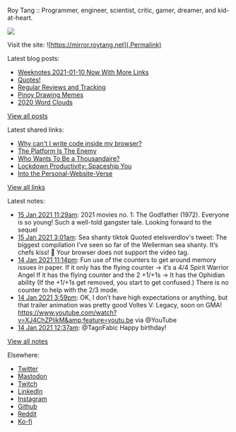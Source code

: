 Roy Tang :: Programmer, engineer, scientist, critic, gamer, dreamer, and kid-at-heart.

![](https://roytang.net/img/profile.jpg)

Visit the site: ![https://mirror.roytang.net](.Permalink)

Latest blog posts:
    

- [Weeknotes 2021-01-10 Now With More Links](https://mirror.roytang.net/2021/01/weeknotes-2021-01-10/)
- [Quotes!](https://mirror.roytang.net/2021/01/quotes/)
- [Regular Reviews and Tracking](https://mirror.roytang.net/2021/01/regular-reviews-and-tracking/)
- [Pinoy Drawing Memes](https://mirror.roytang.net/2021/01/pinoy-drawing-memes/)
- [2020 Word Clouds](https://mirror.roytang.net/2021/01/2020-word-clouds/)

[View all posts](https://mirror.roytang.net/blog)

Latest shared links:
    

- [Why can&#39;t I write code inside my browser?](https://mirror.roytang.net/2021/01/why-cant-i-write-code-inside-my-browser/)
- [The Platform Is The Enemy](https://mirror.roytang.net/2021/01/the-platform-is-the-enemy/)
- [Who Wants To Be a Thousandaire?](https://mirror.roytang.net/2021/01/who-wants-to-be-a-thousandaire/)
- [Lockdown Productivity: Spaceship You](https://mirror.roytang.net/2021/01/lockdown-productivity-spaceship-you/)
- [Into the Personal-Website-Verse](https://mirror.roytang.net/2021/01/into-the-personal-website-verse/)

[View all links](https://mirror.roytang.net/links)

Latest notes:
    

- [15 Jan 2021 11:29am](https://mirror.roytang.net/2021/01/1350042544567029763/): 2021 movies no. 1: The Godfather (1972). Everyone is so young! Such a well-told gangster tale. Looking forward to the sequel
- [15 Jan 2021 3:01am](https://mirror.roytang.net/2021/01/1349914464309501954/): Sea shanty tiktok
Quoted etelsverdlov&#39;s tweet:   The biggest compilation I’ve seen so far of the Wellerman sea shanty. It’s chefs kiss! 🤩
Your browser does not support the video tag.   
- [14 Jan 2021 11:14pm](https://mirror.roytang.net/2021/01/gj8fwa0/): Fun use of the counters to get around memory issues in paper.
If it only has the flying counter -&gt; it&rsquo;s a 4/4 Spirit Warrior Angel
If it has the flying counter and the 2 +1/+1s -&gt; It has the Ophidian ability
(If the +1/+1s get removed, you start to get confused.)
There is no counter to help with the 2/3 mode.
- [14 Jan 2021 3:59pm](https://mirror.roytang.net/2021/01/1349748048096727040/): OK, I don&rsquo;t have high expectations or anything, but that trailer animation was pretty good
Voltes V: Legacy, soon on GMA! https://www.youtube.com/watch?v=XJ4ChZPlikM&amp;feature=youtu.be via @YouTube
- [14 Jan 2021 12:37am](https://mirror.roytang.net/2021/01/1349515835971256323/): @TagoFabic Happy birthday!

[View all notes](https://mirror.roytang.net/notes)

Elsewhere:

- [Twitter](https://twitter.com/roytang)
- [Mastodon](https://mastodon.technology/@roytang)
- [Twitch](https://twitch.tv/twitchyroy)
- [LinkedIn](https://www.linkedin.com/in/roytang)
- [Instagram](https://instagram.com/roytang0400)
- [Github](https://github.com/roytang)
- [Reddit](https://reddit.com/u/hungryroy)
- [Ko-fi](https://ko-fi.com/roytang)